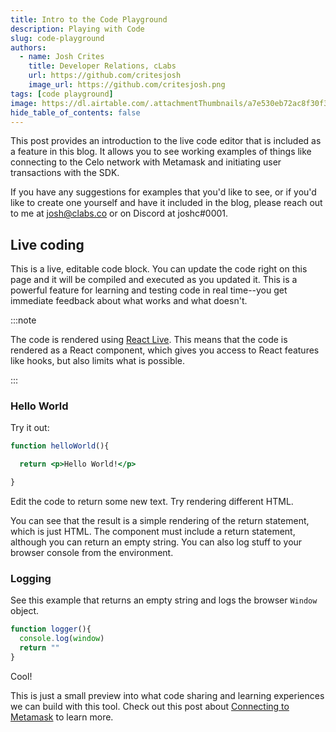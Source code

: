 ```yaml
---
title: Intro to the Code Playground
description: Playing with Code
slug: code-playground
authors:
  - name: Josh Crites
    title: Developer Relations, cLabs
    url: https://github.com/critesjosh
    image_url: https://github.com/critesjosh.png
tags: [code playground]
image: https://dl.airtable.com/.attachmentThumbnails/a7e530eb72ac8f30f37c0a3447ef0e7d/72e944da
hide_table_of_contents: false
---
```


This post provides an introduction to the live code editor that is included as a feature in this blog. It allows you to see working examples of things like connecting to the Celo network with Metamask and initiating user transactions with the SDK.

If you have any suggestions for examples that you'd like to see, or if you'd like to create one yourself and have it included in the blog, please reach out to me at [josh@clabs.co](mailto:josh@clabs.co) or on Discord at joshc#0001.

## Live coding

This is a live, editable code block. You can update the code right on this page and it will be compiled and executed as you updated it. This is a powerful feature for learning and testing code in real time--you get immediate feedback about what works and what doesn't.

:::note

The code is rendered using [React Live](https://github.com/FormidableLabs/react-live). This means that the code is rendered as a React component, which gives you access to React features like hooks, but also limits what is possible.

:::

<!--truncate-->
### Hello World

Try it out:

```jsx live
function helloWorld(){

  return <p>Hello World!</p>

}
```

Edit the code to return some new text. Try rendering different HTML.

You can see that the result is a simple rendering of the return statement, which is just HTML. The component must include a return statement, although you can return an empty string. You can also log stuff to your browser console from the environment.

### Logging

See this example that returns an empty string and logs the browser `Window` object.

```jsx live
function logger(){
  console.log(window)
  return ""
}
```

Cool!

This is just a small preview into what code sharing and learning experiences we can build with this tool. Check out this post about [Connecting to Metamask](2021-11-16-connect-to-metamask.md) to learn more.

